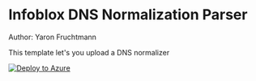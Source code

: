 # Infoblox DNS Normalization Parser

Author: Yaron Fruchtmann

This template let's you upload a DNS normalizer

[![Deploy to Azure](https://aka.ms/deploytoazurebutton)](https://portal.azure.com/#create/Microsoft.Template/uri/https%3A%2F%2Fraw.githubusercontent.com%2FAzure%2FAzure-Sentinel%2Fdev%2FNormalization%2FParsers%2FNormalized%20Schema%20-%20DNS%20Events%2FARM%2FInfoblox%2FInfoxblox.json)
